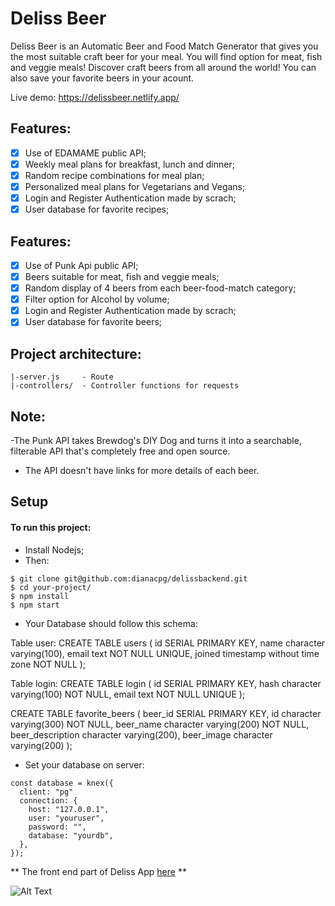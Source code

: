 # Deliss Beer

Deliss Beer is an Automatic Beer and Food Match Generator that gives
you the most suitable craft beer for your meal. You will find
option for meat, fish and veggie meals! Discover craft beers from
all around the world! You can also save your favorite beers in
your acount.

Live demo: https://delissbeer.netlify.app/

## Features:

- [x] Use of EDAMAME public API;
- [x] Weekly meal plans for breakfast, lunch and dinner;
- [x] Random recipe combinations for meal plan;
- [x] Personalized meal plans for Vegetarians and Vegans;
- [x] Login and Register Authentication made by scrach;
- [x] User database for favorite recipes;

## Features:

- [x] Use of Punk Api public API;
- [x] Beers suitable for meat, fish and veggie meals;
- [x] Random display of 4 beers from each beer-food-match category;
- [x] Filter option for Alcohol by volume;
- [x] Login and Register Authentication made by scrach;
- [x] User database for favorite beers;

## Project architecture:

```
|-server.js     - Route
|-controllers/  - Controller functions for requests

```

## Note:

-The Punk API takes Brewdog's DIY Dog and turns it into a searchable, filterable API that's completely free and open source.

- The API doesn't have links for more details of each beer.

## Setup

#### To run this project:

- Install Nodejs;
- Then:

```
$ git clone git@github.com:dianacpg/delissbackend.git
$ cd your-project/
$ npm install
$ npm start

```

- Your Database should follow this schema:

Table user:
CREATE TABLE users (
id SERIAL PRIMARY KEY,
name character varying(100),
email text NOT NULL UNIQUE,
joined timestamp without time zone NOT NULL
);

Table login:
CREATE TABLE login (
id SERIAL PRIMARY KEY,
hash character varying(100) NOT NULL,
email text NOT NULL UNIQUE
);

CREATE TABLE favorite_beers (
    beer_id SERIAL PRIMARY KEY,
    id character varying(300) NOT NULL,
    beer_name character varying(200) NOT NULL,
    beer_description character varying(200),
    beer_image character varying(200)
);

- Set your database on server:

```
const database = knex({
  client: "pg"
  connection: {
    host: "127.0.0.1",
    user: "youruser",
    password: "",
    database: "yourdb",
  },
});
```

** The front end part of Deliss App [here](https://github.com/dianacpg/deliss_beer) **


![Alt Text](https://media.giphy.com/media/lKQ4k6JMgf1OoeIcVf/giphy.gif)
